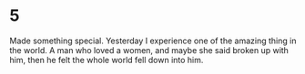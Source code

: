 # 5
Made something special.
Yesterday I experience one of the amazing thing in the world.
A man who loved a women, and maybe she said broken up with him, then he felt the whole world fell down into him.